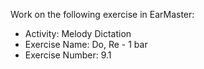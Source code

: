 Work on the following exercise in EarMaster:
- Activity: Melody Dictation
- Exercise Name: Do, Re - 1 bar
- Exercise Number: 9.1
